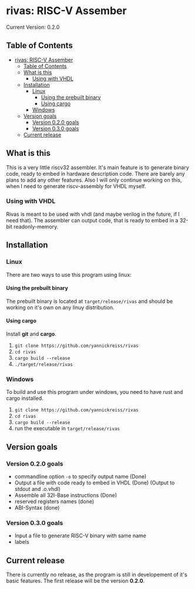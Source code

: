 # rivas: RISC-V Assember #

Current Version: 0.2.0

## Table of Contents ##

- [rivas: RISC-V Assember](#rivas-risc-v-assember)
  - [Table of Contents](#table-of-contents)
  - [What is this](#what-is-this)
    - [Using with VHDL](#using-with-vhdl)
  - [Installation](#installation)
    - [Linux](#linux)
      - [Using the prebuilt binary](#using-the-prebuilt-binary)
      - [Using cargo](#using-cargo)
    - [Windows](#windows)
  - [Version goals](#version-goals)
    - [Version 0.2.0 goals](#version-020-goals)
    - [Version 0.3.0 goals](#version-030-goals)
  - [Current release](#current-release)

## What is this ##

This is a very little riscv32 assembler.
It's main feature is to generate binary code, ready to embed in hardware description code.
There are barely any plans to add any other features.
Also I will only continue working on this, when I need to generate riscv-assembly for VHDL myself.

### Using with VHDL ###

Rivas is meant to be used with vhdl (and maybe verilog in the future, if I need that).
The assembler can output code, that is ready to embed in a 32-bit readonly-memory.

## Installation ##

### Linux ###

There are two ways to use this program using linux:

#### Using the prebuilt binary ####

The prebuilt binary is located at `target/release/rivas` and should be working on it's own on any linuy distribution.

#### Using cargo ####

Install **git** and **cargo**.

1. `git clone https://github.com/yannickreiss/rivas`
2. `cd rivas`
3. `cargo build --release`
4. `./target/release/rivas`

### Windows ###

To build and use this program under windows, you need to have rust and cargo installed.

1. `git clone https://github.com/yannickreiss/rivas`
2. `cd rivas`
3. `cargo build --release`
4. run the executable in `target/release/rivas`

## Version goals ##

### Version 0.2.0 goals ###

- commandline option `-o` to specify output name (Done)
- Output a file with code ready to embed in VHDL (Done) (Output to stdout and .o.vhdl)
- Assemble all 32I-Base instructions (Done)
- reserved registers names (done)
- ABI-Syntax     (done)

### Version 0.3.0 goals ###

- Input a file to generate RISC-V binary with same name
- labels

## Current release ##

There is currently no release, as the program is still in developement of it's basic features.
The first release will be the version **0.2.0**.
